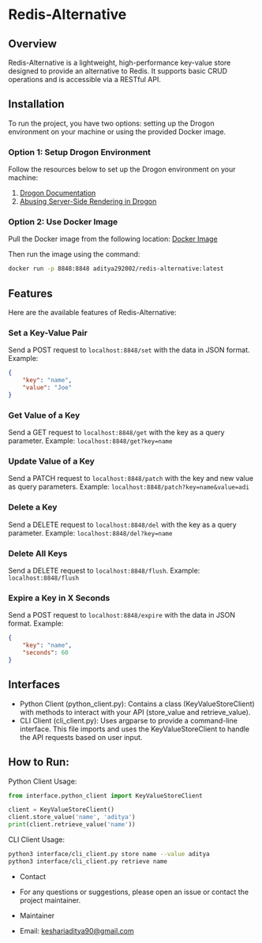 # Redis-Alternative
## Overview
Redis-Alternative is a lightweight, high-performance key-value store designed to provide an alternative to Redis. It supports basic CRUD operations and is accessible via a RESTful API.

## Installation
To run the project, you have two options: setting up the Drogon environment on your machine or using the provided Docker image.

### Option 1: Setup Drogon Environment
Follow the resources below to set up the Drogon environment on your machine:
1. [Drogon Documentation](https://drogonframework.github.io/drogon-docs/#/)
2. [Abusing Server-Side Rendering in Drogon](https://trebledj.me/posts/abusing-server-side-rendering-in-drogon/)

### Option 2: Use Docker Image
Pull the Docker image from the following location:
[Docker Image](https://hub.docker.com/layers/aditya292002/redis-alternative/latest/images/sha256-c6bc62903ea830e51289022c3ce6e95d66c832e735ba1f061657d0a9d8e70e94?context=repo)

Then run the image using the command:
```sh
docker run -p 8848:8848 aditya292002/redis-alternative:latest
```

## Features
Here are the available features of Redis-Alternative:

### Set a Key-Value Pair
Send a POST request to `localhost:8848/set` with the data in JSON format. Example:

```json
{
    "key": "name",
    "value": "Joe"
}
```

### Get Value of a Key
Send a GET request to `localhost:8848/get` with the key as a query parameter. 
Example: `localhost:8848/get?key=name`

### Update Value of a Key
Send a PATCH request to `localhost:8848/patch` with the key and new value as query parameters. 
Example:
`localhost:8848/patch?key=name&value=adi`

### Delete a Key
Send a DELETE request to `localhost:8848/del` with the key as a query parameter. 
Example: `localhost:8848/del?key=name`

### Delete All Keys
Send a DELETE request to `localhost:8848/flush`. 
Example: `localhost:8848/flush`

### Expire a Key in X Seconds
Send a POST request to `localhost:8848/expire` with the data in JSON format. 
Example:

```json
{
    "key": "name",
    "seconds": 60
}
```

## Interfaces
- Python Client (python_client.py): Contains a class (KeyValueStoreClient) with methods to interact with your API (store_value and retrieve_value).
- CLI Client (cli_client.py): Uses argparse to provide a command-line interface. This file imports and uses the KeyValueStoreClient to handle the API requests based on user input.

## How to Run:
Python Client Usage:

```python
from interface.python_client import KeyValueStoreClient

client = KeyValueStoreClient()
client.store_value('name', 'aditya')
print(client.retrieve_value('name'))
```

CLI Client Usage:

```bash
python3 interface/cli_client.py store name --value aditya
python3 interface/cli_client.py retrieve name
```



 * Contact
 * For any questions or suggestions, please open an issue or contact the project maintainer.

 * Maintainer
 * Email: keshariaditya90@gmail.com
